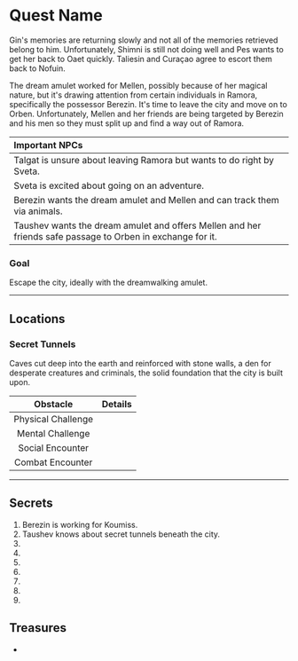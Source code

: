 # Quest Name
Gin's memories are returning slowly and not all of the memories retrieved belong to him. Unfortunately, Shimni is still not doing well and Pes wants to get her back to Oaet quickly. Taliesin and Curaçao agree to escort them back to Nofuin. 

The dream amulet worked for Mellen, possibly because of her magical nature, but it's drawing attention from certain individuals in Ramora, specifically the possessor Berezin. It's time to leave the city and move on to Orben. Unfortunately, Mellen and her friends are being targeted by Berezin and his men so they must split up and find a way out of Ramora.

| Important NPCs |
|:--- |
| Talgat is unsure about leaving Ramora but wants to do right by Sveta. |
| Sveta is excited about going on an adventure. |
| Berezin wants the dream amulet and Mellen and can track them via animals. |
| Taushev wants the dream amulet and offers Mellen and her friends safe passage to Orben in exchange for it. |

### Goal
Escape the city, ideally with the dreamwalking amulet.

---

## Locations

### Secret Tunnels
Caves cut deep into the earth and reinforced with stone walls, a den for desperate creatures and criminals, the solid foundation that the city is built upon.

| Obstacle | Details |
|:---:|:--- |
| Physical Challenge |  |
| Mental Challenge |  |
| Social Encounter |  |
| Combat Encounter |  |

---

## Secrets

1. Berezin is working for Koumiss.
2. Taushev knows about secret tunnels beneath the city.
3. 
4. 
5. 
6. 
7. 
8. 
9. 

## Treasures

- 